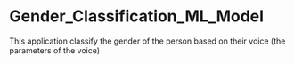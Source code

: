 # Gender_Classification_ML_Model

This application classify the gender of the person based on their voice (the parameters of the voice)
